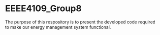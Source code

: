 # EEEE4109_Group8

The purpose of this respository is to present the developed code required to make our energy management system functional.